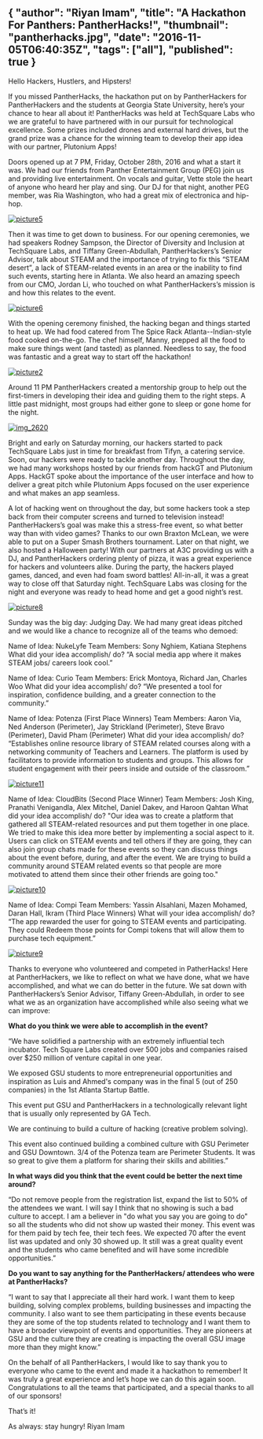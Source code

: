 {
  "author": "Riyan Imam",
  "title": "A Hackathon For Panthers: PantherHacks!",
  "thumbnail": "pantherhacks.jpg",
  "date": "2016-11-05T06:40:35Z",
  "tags": ["all"],
  "published": true
}
---
Hello Hackers, Hustlers, and Hipsters!

If you missed PantherHacks, the hackathon put on by PantherHackers for PantherHackers and the students at Georgia State University, here’s your chance to hear all about it! PantherHacks was held at TechSquare Labs who we are grateful to have partnered with in our pursuit for technological excellence. Some prizes included drones and external hard drives, but the grand prize was a chance for the winning team to develop their app idea with our partner, Plutonium Apps!

Doors opened up at 7 PM, Friday, October 28th, 2016 and what a start it was. We had our friends from Panther Entertainment Group (PEG) join us and providing live entertainment. On vocals and guitar, Vette stole the heart of anyone who heard her play and sing. Our DJ for that night, another PEG member, was Ria Washington, who had a great mix of electronica and hip-hop.

[![picture5](http://pantherhackers.com/wp-content/uploads/2016/11/Picture5-200x300.jpg)](http://pantherhackers.com/wp-content/uploads/2016/11/Picture5.jpg)

Then it was time to get down to business. For our opening ceremonies, we had speakers Rodney Sampson, the Director of Diversity and Inclusion at TechSquare Labs, and Tiffany Green-Abdullah, PantherHackers’s Senior Advisor, talk about STEAM and the importance of trying to fix this “STEAM desert”, a lack of STEAM-related events in an area or the inability to find such events, starting here in Atlanta. We also heard an amazing speech from our CMO, Jordan Li, who touched on what PantherHackers’s mission is and how this relates to the event.

[![picture6](http://pantherhackers.com/wp-content/uploads/2016/11/Picture6-300x95.jpg)](http://pantherhackers.com/wp-content/uploads/2016/11/Picture6.jpg)

With the opening ceremony finished, the hacking began and things started to heat up. We had food catered from The Spice Rack Atlanta--Indian-style food cooked on-the-go. The chef himself, Manny, prepped all the food to make sure things went (and tasted) as planned. Needless to say, the food was fantastic and a great way to start off the hackathon!

[![picture2](http://pantherhackers.com/wp-content/uploads/2016/11/Picture2-300x140.jpg)](http://pantherhackers.com/wp-content/uploads/2016/11/Picture2.jpg)

Around 11 PM PantherHackers created a mentorship group to help out the first-timers in developing their idea and guiding them to the right steps. A little past midnight, most groups had either gone to sleep or gone home for the night.

[![img_2620](http://pantherhackers.com/wp-content/uploads/2016/11/IMG_2620-300x160.jpg)](http://pantherhackers.com/wp-content/uploads/2016/11/IMG_2620.jpg)

Bright and early on Saturday morning, our hackers started to pack TechSquare Labs just in time for breakfast from Tifyn, a catering service. Soon, our hackers were ready to tackle another day. Throughout the day, we had many workshops hosted by our friends from hackGT and Plutonium Apps. HackGT spoke about the importance of the user interface and how to deliver a great pitch while Plutonium Apps focused on the user experience and what makes an app seamless.  

A lot of hacking went on throughout the day, but some hackers took a step back from their computer screens and turned to television instead! PantherHackers’s goal was make this a stress-free event, so what better way than with video games? Thanks to our own Braxton McLean, we were able to put on a Super Smash Brothers tournament. Later on that night, we also hosted a Halloween party! With our partners at A3C providing us with a DJ, and PantherHackers ordering plenty of pizza, it was a great experience for hackers and volunteers alike. During the party, the hackers played games, danced, and even had foam sword battles! All-in-all, it was a great way to close off that Saturday night. TechSquare Labs was closing for the night and everyone was ready to head home and get a good night’s rest.

[![picture8](http://pantherhackers.com/wp-content/uploads/2016/11/Picture8-300x252.jpg)](http://pantherhackers.com/wp-content/uploads/2016/11/Picture8.jpg)

Sunday was the big day: Judging Day. We had many great ideas pitched and we would like a chance to recognize all of the teams who demoed:

Name of Idea: NukeLyfe
Team Members: Sony Nghiem, Katiana Stephens
What did your idea accomplish/ do? “A social media app where it makes STEAM jobs/ careers look cool.”

Name of Idea: Curio
Team Members: Erick Montoya, Richard Jan, Charles Woo
What did your idea accomplish/ do? “We presented a tool for inspiration, confidence building, and a greater connection to the community.”

Name of Idea: Potenza (First Place Winners)
Team Members: Aaron Via, Ned Anderson (Perimeter), Jay Strickland (Perimeter), Steve Bravo (Perimeter), David Pham (Perimeter)
What did your idea accomplish/ do? “Establishes online resource library of STEAM related courses along with a networking community of Teachers and Learners. The platform is used by facilitators to provide information to students and groups. This allows for student engagement with their peers inside and outside of the classroom.”

[![picture11](http://pantherhackers.com/wp-content/uploads/2016/11/Picture11-300x223.jpg)](http://pantherhackers.com/wp-content/uploads/2016/11/Picture11.jpg)

Name of Idea: CloudBits (Second Place Winner) Team Members: Josh King, Pranathi Venigandla, Alex Mitchel, Daniel Dakev, and Haroon Qahtan
What did your idea accomplish/ do? "Our idea was to create a platform that gathered all STEAM-related resources and put them together in one place. We tried to make this idea more better by implementing a social aspect to it. Users can click on STEAM events and tell others if they are going, they can also join group chats made for these events so they can discuss things about the event before, during, and after the event. We are trying to build a community around STEAM related events so that people are more motivated to attend them since their other friends are going too."

[![picture10](http://pantherhackers.com/wp-content/uploads/2016/11/Picture10-300x207.jpg)](http://pantherhackers.com/wp-content/uploads/2016/11/Picture10.jpg)

Name of Idea: Compi
Team Members: Yassin Alsahlani, Mazen Mohamed, Daran Hall, Ikram (Third Place Winners)
What will your idea accomplish/ do? “The app rewarded the user for going to STEAM events and participating. They could Redeem those points for Compi tokens that will allow them to purchase tech equipment.”

[![picture9](http://pantherhackers.com/wp-content/uploads/2016/11/Picture9-300x200.jpg)](http://pantherhackers.com/wp-content/uploads/2016/11/Picture9.jpg)

Thanks to everyone who volunteered and competed in PatherHacks! Here at PantherHackers, we like to reflect on what we have done, what we have accomplished, and what we can do better in the future. We sat down with PantherHackers’s Senior Advisor, Tiffany Green-Abdullah, in order to see what we as an organization have accomplished while also seeing what we can improve:

**What do you think we were able to accomplish in the event?**

“We have solidified a partnership with an extremely influential tech incubator. Tech Square Labs created over 500 jobs and companies raised over $250 million of venture capital in one year.

We exposed GSU students to more entrepreneurial opportunities and inspiration as Luis and Ahmed's company was in the final 5 (out of 250 companies) in the 1st Atlanta Startup Battle.

This event put GSU and PantherHackers in a technologically relevant light that is usually only represented by GA Tech.  

We are continuing to build a culture of hacking (creative problem solving).

This event also continued building a combined culture with GSU Perimeter and GSU Downtown. 3/4 of the Potenza team are Perimeter Students. It was so great to give them a platform for sharing their skills and abilities.”

**In what ways did you think that the event could be better the next time around?**

“Do not remove people from the registration list, expand the list to 50% of the attendees we want. I will say I think that no showing is such a bad culture to accept. I am a believer in "do what you say you are going to do" so all the students who did not show up wasted their money. This event was for them paid by tech fee, their tech fees. We expected 70 after the event list was updated and only 30 showed up. It still was a great quality event and the students who came benefited and will have some incredible opportunities.”

**Do you want to say anything for the PantherHackers/ attendees who were at PantherHacks?**

“I want to say that I appreciate all their hard work. I want them to keep building, solving complex problems, building businesses and impacting the community. I also want to see them participating in these events because they are some of the top students related to technology and I want them to have a broader viewpoint of events and opportunities. They are pioneers at GSU and the culture they are creating is impacting the overall GSU image more than they might know.”

On the behalf of all PantherHackers, I would like to say thank you to everyone who came to the event and made it a hackathon to remember! It was truly a great experience and let’s hope we can do this again soon. Congratulations to all the teams that participated, and a special thanks to all of our sponsors!  

That’s it!

As always: stay hungry! Riyan Imam
